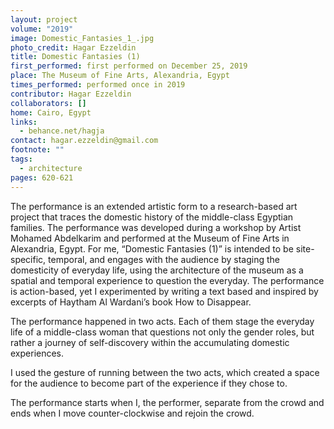 ```yaml
---
layout: project
volume: "2019"
image: Domestic_Fantasies_1_.jpg
photo_credit: Hagar Ezzeldin
title: Domestic Fantasies (1)
first_performed: first performed on December 25, 2019
place: The Museum of Fine Arts, Alexandria, Egypt
times_performed: performed once in 2019
contributor: Hagar Ezzeldin
collaborators: []
home: Cairo, Egypt
links:
  - behance.net/hagja
contact: hagar.ezzeldin@gmail.com
footnote: ""
tags:
  - architecture
pages: 620-621
---
```


The performance is an extended artistic form to a research-based art project that traces the domestic history of the middle-class Egyptian families. The performance was developed during a workshop by Artist Mohamed Abdelkarim and performed at the Museum of Fine Arts in Alexandria, Egypt. For me, “Domestic Fantasies (1)” is intended to be site-specific, temporal, and engages with the audience by staging the domesticity of everyday life, using the architecture of the museum as a spatial and temporal experience to question the everyday. The performance is action-based, yet I experimented by writing a text based and inspired by excerpts of Haytham Al Wardani’s book How to Disappear.

The performance happened in two acts. Each of them stage the everyday life of a middle-class woman that questions not only the gender roles, but rather a journey of self-discovery within the accumulating domestic experiences.

I used the gesture of running between the two acts, which created a space for the audience to become part of the experience if they chose to.

The performance starts when I, the performer, separate from the crowd and ends when I move counter-clockwise and rejoin the crowd.
